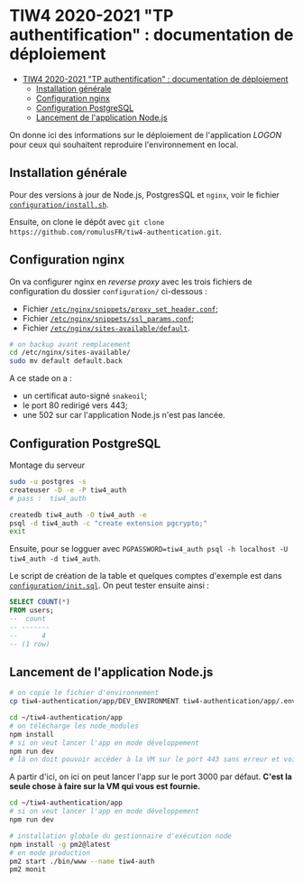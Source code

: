 TIW4 2020-2021 "TP authentification" : documentation de déploiement
===================================================================

<!-- markdownlint-disable MD004-->
- [TIW4 2020-2021 "TP authentification" : documentation de déploiement](#tiw4-2020-2021-tp-authentification--documentation-de-déploiement)
  - [Installation générale](#installation-générale)
  - [Configuration nginx](#configuration-nginx)
  - [Configuration PostgreSQL](#configuration-postgresql)
  - [Lancement de l'application Node.js](#lancement-de-lapplication-nodejs)
<!-- markdownlint-enable MD004-->

On donne ici des informations sur le déploiement de l'application _LOGON_ pour ceux qui souhaitent reproduire l'environnement en local.

Installation générale
---------------------

Pour des versions à jour de Node.js, PostgresSQL et `nginx`, voir le fichier [`configuration/install.sh`](configuration/install.sh).

Ensuite, on clone le dépôt avec `git clone https://github.com/romulusFR/tiw4-authentication.git`.

Configuration nginx
-------------------

On va configurer nginx en _reverse proxy_ avec les trois fichiers de configuration du dossier `configuration/` ci-dessous :

- Fichier [`/etc/nginx/snippets/proxy_set_header.conf`](configuration/proxy_set_header.conf);
- Fichier [`/etc/nginx/snippets/ssl_params.conf`](configuration/ssl_params.conf);
- Fichier [`/etc/nginx/sites-available/default`](configuration/default).

```bash
# on backup avant remplacement
cd /etc/nginx/sites-available/
sudo mv default default.back
```

A ce stade on a :

- un certificat auto-signé `snakeoil`;
- le port 80 redirigé vers 443;
- une 502 sur car l'application Node.js n'est pas lancée.

Configuration PostgreSQL
------------------------

Montage du serveur

```bash
sudo -u postgres -s
createuser -D -e -P tiw4_auth
# pass :  tiw4_auth

createdb tiw4_auth -O tiw4_auth -e
psql -d tiw4_auth -c "create extension pgcrypto;"
exit
```

Ensuite, pour se logguer avec `PGPASSWORD=tiw4_auth psql -h localhost -U tiw4_auth -d tiw4_auth`.

Le script de création de la table et quelques comptes d'exemple est dans [`configuration/init.sql`](configuration/init.sql).
On peut tester ensuite ainsi :

```sql
SELECT COUNT(*)
FROM users;
--  count
-- -------
--      4
-- (1 row)
```

Lancement de l'application Node.js
----------------------------------

```bash
# on copie le fichier d'environnement
cp tiw4-authentication/app/DEV_ENVIRONMENT tiw4-authentication/app/.env

cd ~/tiw4-authentication/app
# on télécharge les node_modules
npm install
# si on veut lancer l'app en mode développement
npm run dev
# là on doit pouvoir accéder à la VM sur le port 443 sans erreur et voir une page
```

A partir d'ici, on ici on peut lancer l'app sur le port 3000 par défaut.
**C'est la seule chose à faire sur la VM qui vous est fournie.**

```bash
cd ~/tiw4-authentication/app
# si on veut lancer l'app en mode développement
npm run dev

# installation globale du gestionnaire d'exécution node
npm install -g pm2@latest
# en mode production
pm2 start ./bin/www --name tiw4-auth
pm2 monit
```
